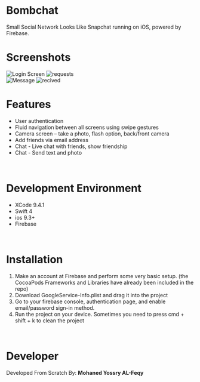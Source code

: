 # Bombchat
Small Social Network Looks Like Snapchat running on iOS, powered by Firebase.
<br>
# Screenshots
![Login Screen](https://i.imgur.com/qZ9Vsf0l.png "Login Screen") ![requests](https://i.imgur.com/bZDay40l.png "Requests")
<br>
![Message](https://i.imgur.com/mPuUZj9l.png "Message") ![recived](https://i.imgur.com/SODlxo1l.png "recived")
<br>
# Features
- User authentication
- Fluid navigation between all screens using swipe gestures
- Camera screen – take a photo, flash option, back/front camera
- Add friends via email address
- Chat - Live chat with friends, show friendship
- Chat - Send text and photo

<br>

# Development Environment
- XCode 9.4.1
- Swift 4
- ios 9.3+
- Firebase 

<br>

# Installation
1. Make an account at Firebase and perform some very basic setup. (the CocoaPods Frameworks and Libraries have already been included in the repo)
2. Download GoogleService-Info.plist and drag it into the project
3. Go to your firebase console, authentication page, and enable email/password sign-in method.
4. Run the project on your device. Sometimes you need to press cmd + shift + k to clean the project

<br>

# Developer
Developed From Scratch By: **Mohaned Yossry AL-Feqy**
